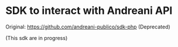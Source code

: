# SDK to interact with Andreani API

Original: <https://github.com/andreani-publico/sdk-php> (Deprecated)

(This sdk are in progress)
